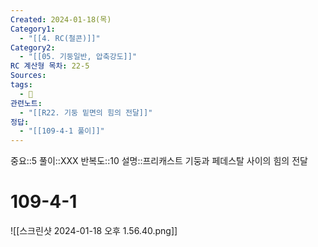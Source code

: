 ```yaml
---
Created: 2024-01-18(목)
Category1:
  - "[[4. RC(철콘)]]"
Category2:
  - "[[05. 기둥일반, 압축강도]]"
RC 계산형 목차: 22-5
Sources: 
tags:
  - 🧮
관련노트:
  - "[[R22. 기둥 밑면의 힘의 전달]]"
정답:
  - "[[109-4-1 풀이]]"
---
```

중요::5
풀이::XXX
반복도::10
설명::프리캐스트 기둥과 페데스탈 사이의 힘의 전달


#  109-4-1

![[스크린샷 2024-01-18 오후 1.56.40.png]]